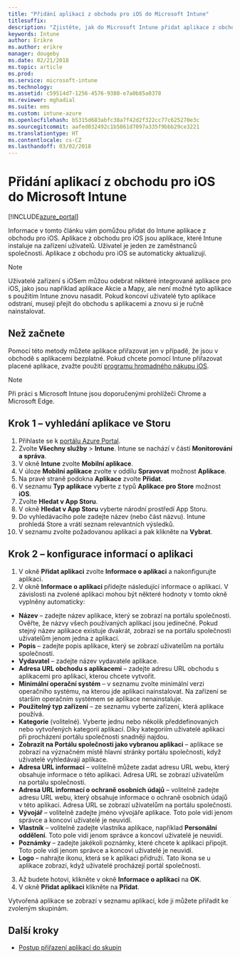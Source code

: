 ```yaml
---
title: "Přidání aplikací z obchodu pro iOS do Microsoft Intune"
titlesuffix: 
description: "Zjistěte, jak do Microsoft Intune přidat aplikace z obchodu pro iOS."
keywords: Intune
author: Erikre
ms.author: erikre
manager: dougeby
ms.date: 02/21/2018
ms.topic: article
ms.prod: 
ms.service: microsoft-intune
ms.technology: 
ms.assetid: c59514d7-1256-4576-9380-e7a0b85a0378
ms.reviewer: mghadial
ms.suite: ems
ms.custom: intune-azure
ms.openlocfilehash: b5315d683abfc38a7f42d2f322cc77c625270e3c
ms.sourcegitcommit: aafed032492c1b5861d7097a335f9bbb29ce3221
ms.translationtype: HT
ms.contentlocale: cs-CZ
ms.lasthandoff: 03/02/2018
---
```

# <a name="how-to-add-ios-store-apps-to-microsoft-intune"></a>Přidání aplikací z obchodu pro iOS do Microsoft Intune

[!INCLUDE[azure_portal](./includes/azure_portal.md)]


Informace v tomto článku vám pomůžou přidat do Intune aplikace z obchodu pro iOS. Aplikace z obchodu pro iOS jsou aplikace, které Intune instaluje na zařízení uživatelů. Uživatel je jeden ze zaměstnanců společnosti. Aplikace z obchodu pro iOS se automaticky aktualizují. 

>[!NOTE]
>Uživatelé zařízení s iOSem můžou odebrat některé integrované aplikace pro iOS, jako jsou například aplikace Akcie a Mapy, ale není možné tyto aplikace s použitím Intune znovu nasadit. Pokud koncoví uživatelé tyto aplikace odstraní, musejí přejít do obchodu s aplikacemi a znovu si je ručně nainstalovat.

## <a name="before-you-start"></a>Než začnete

Pomocí této metody můžete aplikace přiřazovat jen v případě, že jsou v obchodě s aplikacemi bezplatné. Pokud chcete pomocí Intune přiřazovat placené aplikace, zvažte použití [programu hromadného nákupu iOS](vpp-apps-ios.md).

>[!NOTE]
>Při práci s Microsoft Intune jsou doporučenými prohlížeči Chrome a Microsoft Edge.

## <a name="step-1---search-for-the-app-in-the-store"></a>Krok 1 – vyhledání aplikace ve Storu

1. Přihlaste se k [portálu Azure Portal](https://portal.azure.com).
2. Zvolte **Všechny služby** > **Intune**. Intune se nachází v části **Monitorování a správa**.
3. V okně **Intune** zvolte **Mobilní aplikace**.
4. V úloze **Mobilní aplikace** zvolte v oddílu **Spravovat** možnost **Aplikace**.
5. Na pravé straně podokna **Aplikace** zvolte **Přidat**.
6. V seznamu **Typ aplikace** vyberte z typů **Aplikace pro Store** možnost **iOS**.
6. Zvolte **Hledat v App Storu**.
7. V okně **Hledat v App Storu** vyberte národní prostředí App Storu.
8. Do vyhledávacího pole zadejte název (nebo část názvu). Intune prohledá Store a vrátí seznam relevantních výsledků.
9. V seznamu zvolte požadovanou aplikaci a pak klikněte na **Vybrat**.

## <a name="step-2---configure-app-information"></a>Krok 2 – konfigurace informací o aplikaci

1. V okně **Přidat aplikaci** zvolte **Informace o aplikaci** a nakonfigurujte aplikaci.
2. V okně **Informace o aplikaci** přidejte následující informace o aplikaci. V závislosti na zvolené aplikaci mohou být některé hodnoty v tomto okně vyplněny automaticky:
- **Název** – zadejte název aplikace, který se zobrazí na portálu společnosti. Ověřte, že názvy všech používaných aplikací jsou jedinečné. Pokud stejný název aplikace existuje dvakrát, zobrazí se na portálu společnosti uživatelům jenom jedna z aplikací.
- **Popis** – zadejte popis aplikace, který se zobrazí uživatelům na portálu společnosti.
- **Vydavatel** – zadejte název vydavatele aplikace.
- **Adresa URL obchodu s aplikacemi** – zadejte adresu URL obchodu s aplikacemi pro aplikaci, kterou chcete vytvořit.
- **Minimální operační systém** – v seznamu zvolte minimální verzi operačního systému, na kterou jde aplikaci nainstalovat. Na zařízení se starším operačním systémem se aplikace nenainstaluje.
- **Použitelný typ zařízení** – ze seznamu vyberte zařízení, která aplikace používá.
- **Kategorie** (volitelné). Vyberte jednu nebo několik předdefinovaných nebo vytvořených kategorií aplikací. Díky kategoriím uživatelé aplikaci při procházení portálu společnosti snadněji najdou.
- **Zobrazit na Portálu společnosti jako vybranou aplikaci** – aplikace se zobrazí na význačném místě hlavní stránky portálu společnosti, když uživatelé vyhledávají aplikace.
- **Adresa URL informací** – volitelně můžete zadat adresu URL webu, který obsahuje informace o této aplikaci. Adresa URL se zobrazí uživatelům na portálu společnosti.
- **Adresa URL informací o ochraně osobních údajů** – volitelně zadejte adresu URL webu, který obsahuje informace o ochraně osobních údajů v této aplikaci. Adresa URL se zobrazí uživatelům na portálu společnosti.
- **Vývojář** – volitelně zadejte jméno vývojáře aplikace. Toto pole vidí jenom správce a koncoví uživatelé je neuvidí.
- **Vlastník** – volitelně zadejte vlastníka aplikace, například **Personální oddělení**.  Toto pole vidí jenom správce a koncoví uživatelé je neuvidí.
- **Poznámky** – zadejte jakékoli poznámky, které chcete k aplikaci připojit. Toto pole vidí jenom správce a koncoví uživatelé je neuvidí.
- **Logo** – nahrajte ikonu, která se k aplikaci přidruží. Tato ikona se u aplikace zobrazí, když uživatelé procházejí portál společnosti.
3. Až budete hotovi, klikněte v okně **Informace o aplikaci** na **OK**.
4. V okně **Přidat aplikaci** klikněte na **Přidat**. 

Vytvořená aplikace se zobrazí v seznamu aplikací, kde ji můžete přiřadit ke zvoleným skupinám. 

## <a name="next-steps"></a>Další kroky

- [Postup přiřazení aplikací do skupin](apps-deploy.md)
